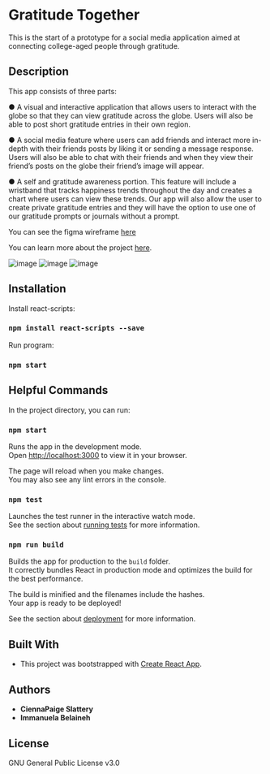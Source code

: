 # Gratitude Together

This is the start of a prototype for a social media application aimed at connecting college-aged people through gratitude. 

## Description

This app consists of three parts:

  ●  A visual and interactive application that allows users to interact with the globe so that they can view gratitude across the globe. Users will also be able to post short gratitude entries in their own region.


  ● A social media feature where users can add friends and interact more in-depth with their friends posts by liking it or sending a message response. Users will also be able to chat with their friends and when they view their friend’s posts on the globe their friend’s image will appear.


  ● A self and gratitude awareness portion. This feature will include a wristband that tracks happiness trends throughout the day and creates a chart where users can view these trends. Our app will also allow the user to create private gratitude entries and they will have the option to use one of our gratitude prompts or journals without a prompt.

You can see the figma wireframe [here](https://www.figma.com/file/4JfHQmf2q5e6Wbxnueb9Q8/Gratitude-UX-Wire-Frame?node-id=107%3A4278)

You can learn more about the project [here](https://medium.com/berea-hcc/gratitude-together-793e123c7fb).

![image](https://user-images.githubusercontent.com/78549260/197444142-cc5e686b-f88c-4a14-9166-d4421f0f45a5.png) ![image](https://user-images.githubusercontent.com/78549260/197444190-330be35f-8b56-4fde-a098-82cb0ac523a5.png) ![image](https://user-images.githubusercontent.com/78549260/197444199-c37742e3-e161-4334-97ca-f97780df3d85.png)


## Installation

Install react-scripts:

### `npm install react-scripts --save`

Run program:

### `npm start`


## Helpful Commands

In the project directory, you can run:

### `npm start`

Runs the app in the development mode.\
Open [http://localhost:3000](http://localhost:3000) to view it in your browser.

The page will reload when you make changes.\
You may also see any lint errors in the console.

### `npm test`

Launches the test runner in the interactive watch mode.\
See the section about [running tests](https://facebook.github.io/create-react-app/docs/running-tests) for more information.

### `npm run build`

Builds the app for production to the `build` folder.\
It correctly bundles React in production mode and optimizes the build for the best performance.

The build is minified and the filenames include the hashes.\
Your app is ready to be deployed!

See the section about [deployment](https://facebook.github.io/create-react-app/docs/deployment) for more information.

## Built With

  - This project was bootstrapped with [Create React App](https://github.com/facebook/create-react-app).

## Authors

  - **CiennaPaige Slattery**
   - **Immanuela Belaineh**

## License

GNU General Public License v3.0


